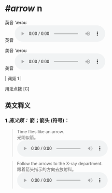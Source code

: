 # ***\#arrow*** n
英音 'ærəʊ  
英音
<audio src="./media/arrow-B.aac" controls="controls"></audio>

美音 'æroʊ  
美音
<audio src="./media/arrow.aac" controls="controls"></audio>



| 词频 1 |  

用法点拨  [C]

英文释义
---
### 1.*高义频：* **箭；箭头 (符号)：**  

 > Time flies like an arrow.   
 > 光阴似箭。    
<audio src="./media/1-arrow.aac" controls="controls"></audio>

 > Follow the arrows to the X-ray department.   
 > 跟着箭头指示的方向去放射科。    
<audio src="./media/2-arrow.aac" controls="controls"></audio>


